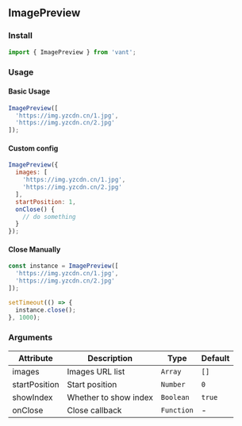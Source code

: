## ImagePreview

### Install

```js
import { ImagePreview } from 'vant';
```

### Usage

#### Basic Usage

```javascript
ImagePreview([
  'https://img.yzcdn.cn/1.jpg',
  'https://img.yzcdn.cn/2.jpg'
]);
```

#### Custom config

```javascript
ImagePreview({
  images: [
    'https://img.yzcdn.cn/1.jpg',
    'https://img.yzcdn.cn/2.jpg'
  ],
  startPosition: 1,
  onClose() {
    // do something
  }
});
```

#### Close Manually

```javascript
const instance = ImagePreview([
  'https://img.yzcdn.cn/1.jpg',
  'https://img.yzcdn.cn/2.jpg'
]);

setTimeout(() => {
  instance.close();
}, 1000);
```

### Arguments

| Attribute | Description | Type | Default |
|-----------|-----------|-----------|-----------|
| images | Images URL list | `Array` | `[]` |
| startPosition | Start position | `Number` | `0` |
| showIndex | Whether to show index | `Boolean` | `true` |
| onClose | Close callback | `Function` | - |
